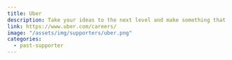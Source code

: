 ```yaml
---
title: Uber
description: Take your ideas to the next level and make something that people use every day
link: https://www.uber.com/careers/
image: "/assets/img/supporters/uber.png"
categories:
  - past-supporter
---
```

